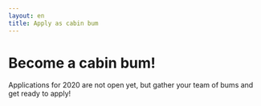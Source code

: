 ```yaml
---
layout: en
title: Apply as cabin bum
---
```

<h1>Become a cabin bum!</h1>

<p>Applications for 2020 are not open yet, but gather your team of bums and get ready to apply! </p>